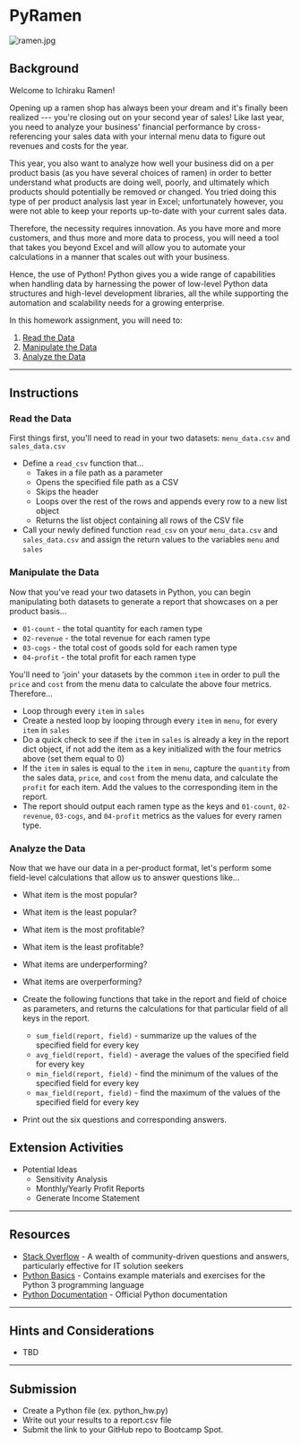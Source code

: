 # PyRamen

![ramen.jpg](Images/ramen.jpg)

## Background

Welcome to Ichiraku Ramen! 

Opening up a ramen shop has always been your dream and it's finally been realized --- you're closing out on your second year of sales! Like last year, you need to analyze your business' financial performance by cross-referencing your sales data with your internal menu data to figure out revenues and costs for the year. 

This year, you also want to analyze how well your business did on a per product basis (as you have several choices of ramen) in order to better understand what products are doing well, poorly, and ultimately which products should potentially be removed or changed. You tried doing this type of per product analysis last year in Excel; unfortunately however, you were not able to keep your reports up-to-date with your current sales data.

Therefore, the necessity requires innovation. As you have more and more customers, and thus more and more data to process, you will need a tool that takes you beyond Excel and will allow you to automate your calculations in a manner that scales out with your business. 

Hence, the use of Python! Python gives you a wide range of capabilities when handling data by harnessing the power of low-level Python data structures and high-level development libraries, all the while supporting the automation and scalability needs for a growing enterprise.

In this homework assignment, you will need to:

1. [Read the Data](#Read-in-the-Data)
2. [Manipulate the Data](#Group-the-Data)
3. [Analyze the Data](#Analyze-the-Data)

- - -

## Instructions

### Read the Data

First things first, you'll need to read in your two datasets: `menu_data.csv` and `sales_data.csv`

* Define a `read_csv` function that...
  * Takes in a file path as a parameter
  * Opens the specified file path as a CSV
  * Skips the header
  * Loops over the rest of the rows and appends every row to a new list object 
  * Returns the list object containing all rows of the CSV file
* Call your newly defined function `read_csv` on your `menu_data.csv` and `sales_data.csv` and assign the return values to the variables `menu` and `sales`

### Manipulate the Data

Now that you've read your two datasets in Python, you can begin manipulating both datasets to generate a report that showcases on a per product basis...

  * `01-count` - the total quantity for each ramen type
  * `02-revenue` - the total revenue for each ramen type
  * `03-cogs` - the total cost of goods sold for each ramen type 
  * `04-profit` - the total profit for each ramen type
    

You'll need to 'join' your datasets by the common `item` in order to pull the `price` and `cost` from the menu data to calculate the above four metrics.
Therefore...

* Loop through every `item` in `sales`
* Create a nested loop by looping through every `item` in `menu`, for every `item` in `sales` 
* Do a quick check to see if the `item` in `sales` is already a key in the report dict object, if not add the item as a key initialized with
  the four metrics above (set them equal to 0)
* If the `item` in sales is equal to the `item` in `menu`, capture the `quantity` from the sales data, `price`, and `cost` from the menu data, and calculate the `profit` for each item.
  Add the values to the corresponding item in the report.
* The report should output each ramen type as the keys and `01-count`, `02-revenue`, `03-cogs`, and `04-profit` metrics as the values for every ramen type.

### Analyze the Data

Now that we have our data in a per-product format, let's perform some field-level calculations that allow us to answer questions like...

* What item is the most popular?
* What item is the least popular?
* What item is the most profitable?
* What item is the least profitable?
* What items are underperforming?
* What items are overperforming? 

* Create the following functions that take in the report and field of choice as parameters, and returns the calculations for that particular field of all keys in the report.
  * `sum_field(report, field)` - summarize up the values of the specified field for every key
  * `avg_field(report, field)` - average the values of the specified field for every key
  * `min_field(report, field)` - find the minimum of the values of the specified field for every key
  * `max_field(report, field)` - find the maximum of the values of the specified field for every key
* Print out the six questions and corresponding answers.


## Extension Activities

* Potential Ideas
  * Sensitivity Analysis
  * Monthly/Yearly Profit Reports
  * Generate Income Statement

- - -

## Resources

* [Stack Overflow](https://www.stackoverflow.com) - A wealth of community-driven questions and answers, particularly effective for IT solution seekers
* [Python Basics](https://pythonbasics.org/) - Contains example materials and exercises for the Python 3 programming language
* [Python Documentation](https://docs.python.org/3/) - Official Python documentation

- - -

## Hints and Considerations

* TBD

- - -

## Submission

* Create a Python file (ex. python_hw.py)
* Write out your results to a report.csv file
* Submit the link to your GitHub repo to Bootcamp Spot.
